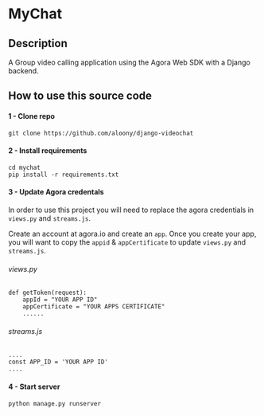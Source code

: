 # MyChat

## Description

A Group video calling application using the Agora Web SDK with a Django backend.

## How to use this source code

#### 1 - Clone repo

```
git clone https://github.com/aloony/django-videochat
```

#### 2 - Install requirements

```
cd mychat
pip install -r requirements.txt
```

#### 3 - Update Agora credentals

In order to use this project you will need to replace the agora credentials in `views.py` and `streams.js`.

Create an account at agora.io and create an `app`. Once you create your app, you will want to copy the `appid` & `appCertificate` to update `views.py` and `streams.js`.

###### views.py

```
def getToken(request):
    appId = "YOUR APP ID"
    appCertificate = "YOUR APPS CERTIFICATE"
    ......
```

###### streams.js

```
....
const APP_ID = 'YOUR APP ID'
....
```

#### 4 - Start server

```
python manage.py runserver
```
